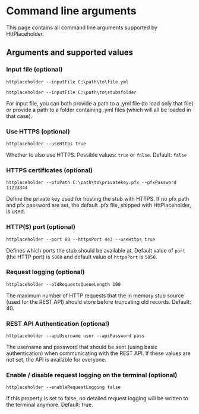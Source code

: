# Command line arguments

This page contains all command line arguments supported by HttPlaceholder.

## Arguments and supported values

### Input file (optional)

```
httplaceholder --inputFile C:\path\to\file.yml
```

```
httplaceholder --inputFile C:\path\to\stubsfolder
```

For input file, you can both provide a path to a .yml file (to load only that file) or provide a path to a folder containing .yml files (which will all be loaded in that case).

### Use HTTPS (optional)

```
httplaceholder --useHttps true
```

Whether to also use HTTPS. Possible values: `true` or `false`. Default: `false`

### HTTPS certificates (optional)

```
httplaceholder --pfxPath C:\path\to\privatekey.pfx --pfxPassword 11223344
```

Define the private key used for hosting the stub with HTTPS. If no pfx path and pfx password are set, the default .pfx file, shipped with HttPlaceholder, is used.

### HTTP(S) port (optional)

```
httplaceholder --port 80 --httpsPort 443 --useHttps true
```

Defines which ports the stub should be available at. Default value of `port` (the HTTP port) is `5000` and default value of `httpsPort` is `5050`.

### Request logging (optional)

```
httplaceholder --oldRequestsQueueLength 100
```

The maximum number of HTTP requests that the in memory stub source (used for the REST API) should store before truncating old records. Default: 40.

### REST API Authentication (optional)

```
httplaceholder --apiUsername user --apiPassword pass
```

The username and password that should be sent (using basic authentication) when communicating with the REST API. If these values are not set, the API is available for everyone.

### Enable / disable request logging on the terminal (optional)

```
httplaceholder --enableRequestLogging false
```

If this property is set to false, no detailed request logging will be written to the terminal anymore. Default: true.